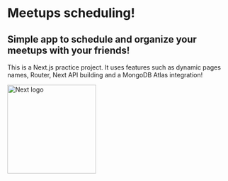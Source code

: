 # Meetups scheduling!

## Simple app to schedule and organize your meetups with your friends!

This is a Next.js practice project. It uses features such as dynamic pages names, Router, Next API building and a MongoDB Atlas integration!

<img src='https://branditechture.agency/brand-logos/wp-content/uploads/wpdm-cache/Next.js-900x0.png' alt='Next logo' width='200'>